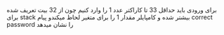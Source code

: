
برای ورودی باید حداقل 33 تا کاراکتر عدد 1 را وارد کنیم چون از 32 بیت تعریف شده برای stack بیشتر شده و کامپایلر مقدار 1 را برای متغیر لحاظ میکندو پیام correct password را نشان میدهد

